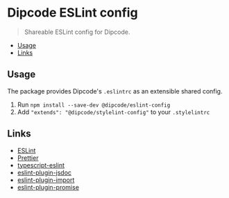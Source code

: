 # Dipcode ESLint config

> Shareable ESLint config for Dipcode.

- [Usage](#usage)
- [Links](#links)

## Usage

The package provides Dipcode's `.eslintrc` as an extensible shared config.

1. Run `npm install --save-dev @dipcode/eslint-config`
2. Add `"extends": "@dipcode/stylelint-config"` to your `.stylelintrc`

## Links

- [ESLint](https://eslint.org/)
- [Prettier](https://prettier.io/)
- [typescript-eslint](https://typescript-eslint.io/getting-started/)
- [eslint-plugin-jsdoc](https://www.npmjs.com/package/eslint-plugin-jsdoc)
- [eslint-plugin-import](https://www.npmjs.com/package/eslint-plugin-import)
- [eslint-plugin-promise](https://www.npmjs.com/package/eslint-plugin-promise)
